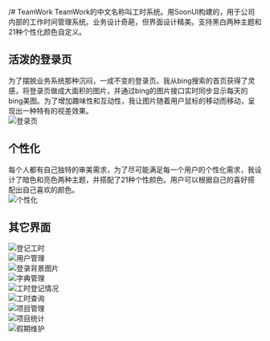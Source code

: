  /# TeamWork
TeamWork的中文名称叫工时系统。用SoonUI构建的，用于公司内部的工作时间管理系统。业务设计奇葩，但界面设计精美。支持黑白两种主题和21种个性化颜色自定义。
## 活泼的登录页
为了摆脱业务系统那种沉闷，一成不变的登录页。我从bing搜索的首页获得了灵感，将登录页做成大面积的图片，并通过bing的图片接口实时同步显示每天的bing美图。为了增加趣味性和互动性，我让图片随着用户鼠标的移动而移动，呈现出一种特有的视差效果。
<br />
![登录页](https://github.com/soonsoft/TeamWork/blob/master/Pictures/%E7%99%BB%E5%BD%95%E9%A1%B5%E9%9D%A2.png "登录页图片")
<br />
## 个性化
每个人都有自己独特的审美需求，为了尽可能满足每一个用户的个性化需求，我设计了暗色和亮色两种主题，并搭配了21种个性颜色。用户可以根据自己的喜好搭配出自己喜欢的颜色。
<br />
![个性化](https://github.com/soonsoft/TeamWork/blob/master/Pictures/%E7%94%A8%E6%88%B7%E8%AE%BE%E7%BD%AE.png "个性化图片")
<br />
## 其它界面
![登记工时](https://github.com/soonsoft/TeamWork/blob/master/Pictures/%E5%B7%A5%E6%97%B6%E7%99%BB%E8%AE%B0.png)
<br />
![用户管理](https://github.com/soonsoft/TeamWork/blob/master/Pictures/%E7%94%A8%E6%88%B7%E7%AE%A1%E7%90%86_%E4%BA%AE%E8%89%B2%E4%B8%BB%E9%A2%98.png)
<br />
![登录背景图片](https://github.com/soonsoft/TeamWork/blob/master/Pictures/%E7%99%BB%E5%BD%95%E8%83%8C%E6%99%AF%E5%9B%BE%E7%89%87%E7%AE%A1%E7%90%86.png)
<br />
![字典管理](https://github.com/soonsoft/TeamWork/blob/master/Pictures/%E5%AD%97%E5%85%B8%E7%AE%A1%E7%90%86.png)
<br />
![工时登记情况](https://github.com/soonsoft/TeamWork/blob/master/Pictures/%E5%B7%A5%E6%97%B6%E7%AD%89%E7%BA%A7%E6%83%85%E5%86%B5_%E4%BA%AE%E8%89%B2%E4%B8%BB%E9%A2%98.png)
<br />
![工时查询](https://github.com/soonsoft/TeamWork/blob/master/Pictures/%E5%B7%A5%E6%97%B6%E6%9F%A5%E8%AF%A2_%E4%BA%AE%E8%89%B2%E4%B8%BB%E9%A2%98.png)
<br />
![项目管理](https://github.com/soonsoft/TeamWork/blob/master/Pictures/%E9%A1%B9%E7%9B%AE%E7%AE%A1%E7%90%86.png)
<br />
![项目统计](https://github.com/soonsoft/TeamWork/blob/master/Pictures/%E9%A1%B9%E7%9B%AE%E7%BB%9F%E8%AE%A1.png)
<br />
![假期维护](https://github.com/soonsoft/TeamWork/blob/master/Pictures/%E5%81%87%E6%9C%9F%E7%BB%B4%E6%8A%A4.png)
